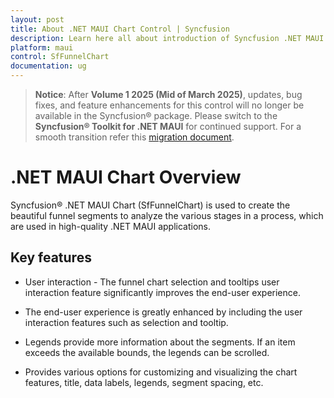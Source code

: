 ```yaml
---
layout: post
title: About .NET MAUI Chart Control | Syncfusion
description: Learn here all about introduction of Syncfusion .NET MAUI Chart(SfFunnelChart) control with key features and more
platform: maui
control: SfFunnelChart
documentation: ug
---
```


> **Notice**: After **Volume 1 2025 (Mid of March 2025)**, updates, bug fixes, and feature enhancements for this control will no longer be available in the Syncfusion® package. Please switch to the **Syncfusion® Toolkit for .NET MAUI** for continued support. For a smooth transition refer this [migration document](https://help.syncfusion.com/maui-toolkit/migration).

# .NET MAUI Chart Overview

Syncfusion® .NET MAUI Chart (SfFunnelChart) is used to create the beautiful funnel segments to analyze the various stages in a process, which are used in high-quality .NET MAUI applications.
## Key features

* User interaction - The funnel chart selection and tooltips user interaction feature significantly improves the end-user experience.

* The end-user experience is greatly enhanced by including the user interaction features such as selection and tooltip.

* Legends provide more information about the segments. If an item exceeds the available bounds, the legends can be scrolled.

* Provides various options for customizing and visualizing the chart features, title, data labels, legends, segment spacing, etc.

